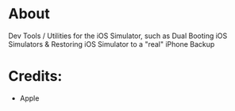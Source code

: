 # About
Dev Tools / Utilities for the iOS Simulator, such as Dual Booting iOS Simulators & Restoring iOS Simulator to a "real" iPhone Backup


# Credits:
- Apple
